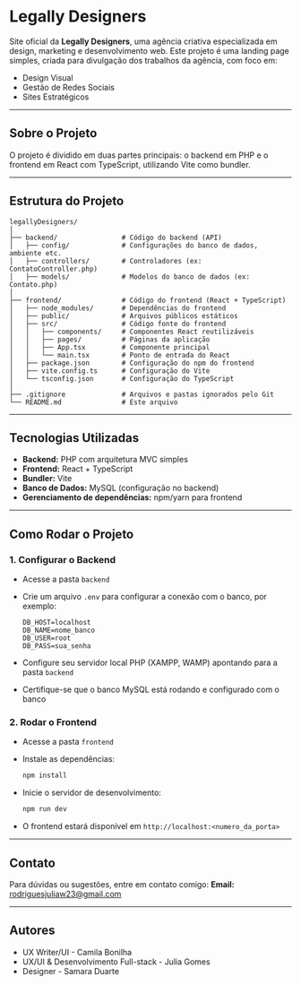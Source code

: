 # Legally Designers

Site oficial da **Legally Designers**, uma agência criativa especializada em design, marketing e desenvolvimento web. Este projeto é uma landing page simples, criada para divulgação dos trabalhos da agência, com foco em:

* Design Visual
* Gestão de Redes Sociais
* Sites Estratégicos

---

## Sobre o Projeto

O projeto é dividido em duas partes principais: o backend em PHP e o frontend em React com TypeScript, utilizando Vite como bundler.

---

## Estrutura do Projeto

```
legallyDesigners/
│
├── backend/                # Código do backend (API)
│   ├── config/             # Configurações do banco de dados, ambiente etc.
│   ├── controllers/        # Controladores (ex: ContatoController.php)
│   ├── models/             # Modelos do banco de dados (ex: Contato.php)
│
├── frontend/               # Código do frontend (React + TypeScript)
│   ├── node_modules/       # Dependências do frontend
│   ├── public/             # Arquivos públicos estáticos
│   ├── src/                # Código fonte do frontend
│   │   ├── components/     # Componentes React reutilizáveis
│   │   ├── pages/          # Páginas da aplicação
│   │   ├── App.tsx         # Componente principal
│   │   └── main.tsx        # Ponto de entrada do React
│   ├── package.json        # Configuração do npm do frontend
│   ├── vite.config.ts      # Configuração do Vite
│   └── tsconfig.json       # Configuração do TypeScript
│
├── .gitignore              # Arquivos e pastas ignorados pelo Git
└── README.md               # Este arquivo
```

---

## Tecnologias Utilizadas

* **Backend:** PHP com arquitetura MVC simples
* **Frontend:** React + TypeScript
* **Bundler:** Vite
* **Banco de Dados:** MySQL (configuração no backend)
* **Gerenciamento de dependências:** npm/yarn para frontend

---

## Como Rodar o Projeto

### 1. Configurar o Backend

* Acesse a pasta `backend`

* Crie um arquivo `.env` para configurar a conexão com o banco, por exemplo:

  ```
  DB_HOST=localhost
  DB_NAME=nome_banco
  DB_USER=root
  DB_PASS=sua_senha
  ```

* Configure seu servidor local PHP (XAMPP, WAMP) apontando para a pasta `backend`

* Certifique-se que o banco MySQL está rodando e configurado com o banco

### 2. Rodar o Frontend

* Acesse a pasta `frontend`

* Instale as dependências:

  ```bash
  npm install
  ```

* Inicie o servidor de desenvolvimento:

  ```bash
  npm run dev
  ```

* O frontend estará disponível em `http://localhost:<numero_da_porta>`

---

## Contato

Para dúvidas ou sugestões, entre em contato comigo:
**Email:** [rodriguesjuliaw23@gmail.com](mailto:rodriguesjuliaw23@gmail.com)

---

## Autores

* UX Writer/UI - Camila Bonilha
* UX/UI & Desenvolvimento Full-stack - Julia Gomes
* Designer - Samara Duarte
 